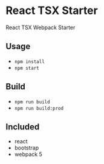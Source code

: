 # React TSX Starter
React TSX Webpack Starter

## Usage
* `npm install`
* `npm start`

## Build
* `npm run build`
* `npm run build:prod`

## Included
- react
- bootstrap
- webpack 5
